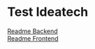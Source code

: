 # Test Ideatech


[Readme Backend](https://github.com/Jciel/testIdeatech/blob/main/test-ideatech-backend/README.md)  
[Readme Frontend](https://github.com/Jciel/testIdeatech/blob/main/test-ideatech-frontend/README.md)

